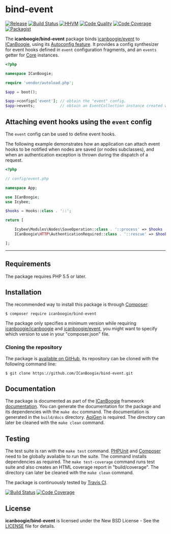 # bind-event

[![Release](https://img.shields.io/packagist/v/icanboogie/bind-event.svg)](https://packagist.org/packages/icanboogie/bind-event)
[![Build Status](https://img.shields.io/travis/ICanBoogie/bind-event/master.svg)](http://travis-ci.org/ICanBoogie/bind-event)
[![HHVM](https://img.shields.io/hhvm/icanboogie/bind-event.svg)](http://hhvm.h4cc.de/package/icanboogie/bind-event)
[![Code Quality](https://img.shields.io/scrutinizer/g/ICanBoogie/bind-event/master.svg)](https://scrutinizer-ci.com/g/ICanBoogie/bind-event)
[![Code Coverage](https://img.shields.io/coveralls/ICanBoogie/bind-event/master.svg)](https://coveralls.io/r/ICanBoogie/bind-event)
[![Packagist](https://img.shields.io/packagist/dt/icanboogie/bind-event.svg)](https://packagist.org/packages/icanboogie/bind-event)

The **icanboogie/bind-event** package binds [icanboogie/event][] to [ICanBoogie][], using its
[Autoconfig feature][]. It provides a config synthesizer for event hooks defined in `event`
configuration fragments, and an `events` getter for [Core][] instances.

```php
<?php

namespace ICanBoogie;

require 'vendor/autoload.php';

$app = boot();

$app->configs['event']; // obtain the "event" config.
$app->events;           // obtain an EventCollection instance created with the "event" config.
```





## Attaching event hooks using the `event` config

The `event` config can be used to define event hooks.

The following example demonstrates how an application can attach event hooks to be notified when
nodes are saved (or nodes subclasses), and when an authentication exception is thrown during the
dispatch of a request.

```php
<?php

// config/event.php

namespace App;

use ICanBoogie;
use Icybee;

$hooks = Hooks::class . '::';

return [

	Icybee\Modules\Nodes\SaveOperation::class . '::process' => $hooks . 'on_nodes_save',
	ICanBoogie\HTTP\AuthenticationRequired::class . '::rescue' => $hooks . 'on_authentication_required_rescue'

];
```





----------





## Requirements

The package requires PHP 5.5 or later.





## Installation

The recommended way to install this package is through [Composer](http://getcomposer.org/):

```
$ composer require icanboogie/bind-event
```

The package only specifies a minimum version while requiring [icanboogie/icanboogie][] and
[icanboogie/event], you might want to specify which version to use in your "composer.json" file.





### Cloning the repository

The package is [available on GitHub](https://github.com/ICanBoogie/bind-event), its repository
can be cloned with the following command line:

	$ git clone https://github.com/ICanBoogie/bind-event.git





## Documentation

The package is documented as part of the [ICanBoogie][] framework [documentation][]. You can
generate the documentation for the package and its dependencies with the `make doc` command. The
documentation is generated in the `build/docs` directory. [ApiGen](http://apigen.org/) is required.
The directory can later be cleaned with the `make clean` command.





## Testing

The test suite is ran with the `make test` command. [PHPUnit](https://phpunit.de/) and
[Composer](http://getcomposer.org/) need to be globally available to run the suite. The command
installs dependencies as required. The `make test-coverage` command runs test suite and also
creates an HTML coverage report in "build/coverage". The directory can later be cleaned with
the `make clean` command.

The package is continuously tested by [Travis CI](http://about.travis-ci.org/).

[![Build Status](https://img.shields.io/travis/ICanBoogie/bind-event/master.svg)](https://travis-ci.org/ICanBoogie/bind-event)
[![Code Coverage](https://img.shields.io/coveralls/ICanBoogie/bind-event/master.svg)](https://coveralls.io/r/ICanBoogie/bind-event)





## License

**icanboogie/bind-event** is licensed under the New BSD License - See the [LICENSE](LICENSE) file for details.





[documentation]:         http://api.icanboogie.org/bind-event/2.0/
[Core]:                  http://api.icanboogie.org/icanboogie/3.0/class-ICanBoogie.Core.html
[icanboogie/icanboogie]: https://github.com/ICanBoogie/ICanBoogie
[icanboogie/event]:      https://github.com/ICanBoogie/Event
[Autoconfig feature]:    https://github.com/ICanBoogie/ICanBoogie#autoconfig
[ICanBoogie]:            https://github.com/ICanBoogie/ICanBoogie
